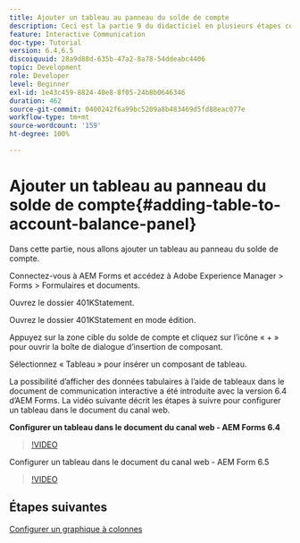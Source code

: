 ```yaml
---
title: Ajouter un tableau au panneau du solde de compte
description: Ceci est la partie 9 du didacticiel en plusieurs étapes consacré à la création de votre premier document de communication interactive. Dans cette partie, nous allons ajouter un tableau au panneau du solde de compte.
feature: Interactive Communication
doc-type: Tutorial
version: 6.4,6.5
discoiquuid: 28a9d88d-635b-47a2-8a78-54ddeabc4406
topic: Development
role: Developer
level: Beginner
exl-id: 1e43c459-8824-40e8-8f05-24b8b0646346
duration: 462
source-git-commit: 0400242f6a99bc5209a8b483469d5fd88eac077e
workflow-type: tm+mt
source-wordcount: '159'
ht-degree: 100%

---
```


# Ajouter un tableau au panneau du solde de compte{#adding-table-to-account-balance-panel}

Dans cette partie, nous allons ajouter un tableau au panneau du solde de compte.

Connectez-vous à AEM Forms et accédez à Adobe Experience Manager > Forms > Formulaires et documents.

Ouvrez le dossier 401KStatement.

Ouvrez le dossier 401KStatement en mode édition.

Appuyez sur la zone cible du solde de compte et cliquez sur l’icône « + » pour ouvrir la boîte de dialogue d’insertion de composant.

Sélectionnez « Tableau » pour insérer un composant de tableau.

La possibilité d’afficher des données tabulaires à l’aide de tableaux dans le document de communication interactive a été introduite avec la version 6.4 d’AEM Forms. La vidéo suivante décrit les étapes à suivre pour configurer un tableau dans le document du canal web.

**Configurer un tableau dans le document du canal web - AEM Forms 6.4**

>[!VIDEO](https://video.tv.adobe.com/v/22360?quality=12&learn=on)

Configurer un tableau dans le document du canal web - AEM Form 6.5

>[!VIDEO](https://video.tv.adobe.com/v/27847?quality=12&learn=on)

## Étapes suivantes

[Configurer un graphique à colonnes](./partten.md)
